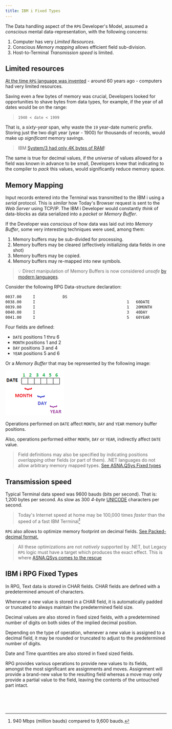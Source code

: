 ```yaml
---
title: IBM i Fixed Types
---
```


The Data handling aspect of the `RPG` Developer's Model, assumed a *conscious* mental data-representation, with the following concerns:

1. Computer has very *Limited Resources*.
2. Conscious *Memory mapping* allows efficient field sub-division.
3. Host-to-Terminal *Transmission speed* is limited.

## Limited resources
[At the time `RPG` language was invented](https://www.nicklitten.com/a-brief-history-of-the-ibm-rpg-programming-language) - around 60 years ago - computers had very limited resources. 

Saving even a few bytes of memory was crucial, Developers looked for opportunities to shave bytes from data types, for example, if the year of all dates would be on the range:

>`1940 < date < 1999`

That is, a *sixty-year* span, why waste the `19` year-date numeric prefix. Storing just the two digit year (year - 1900) for thousands of records, would make up *significant* memory savings.   

> IBM [System/3 had only 4K bytes of RAM](https://en.wikipedia.org/wiki/IBM_System/3)!

The same is true for decimal values, if the *universe* of values allowed for a field was known in advance to be small, Developers knew that indicating to the compiler to *pack* this values, would significantly reduce memory space.

## Memory Mapping
Input records entered into the Terminal was transmitted to the IBM i using a *serial* protocol. This is *similar* how Today's Browser request is sent to the *Web Server* using TCP/IP.
The IBM i Developer would constantly *think* of data-blocks as data serialized into a *packet* or *Memory Buffer*.

If the Developer was *conscious* of how data was laid out into *Memory Buffer*, some very interesting techniques were used, among them:

1. Memory buffers may be sub-divided for processing.
2. Memory buffers may be cleared (effectively initializing data fields in one shot)
3. Memory buffers may be copied.
4. Memory buffers may re-mapped into new symbols.

>&#128161; Direct manipulation of Memory Buffers is now considered *unsafe* [by modern languages](https://docs.microsoft.com/en-us/dotnet/csharp/programming-guide/unsafe-code-pointers/).

Consider the following RPG Data-structure declaration:
```
0037.00     I            DS                                    
0038.00     I                                        1   60DATE
0039.00     I                                        1   20MONTH
0040.00     I                                        3   40DAY
0041.00     I                                        5   60YEAR
```
Four fields are defined:
* `DATE` positions 1 thru 6
* `MONTH` positions 1 and 2
* `DAY` positions 3 and 4
* `YEAR` positions 5 and 6

Or a *Memory Buffer* that may be represented by the following image:

![Overlapping DS](images/date-month-day-year.png/)

Operations performed on `DATE` affect `MONTH`, `DAY` and `YEAR` memory buffer positions.

Also, operations performed either `MONTH`, `DAY` or `YEAR`, indirectly affect `DATE` value.

>Field definitions may also be specified by indicating positions *overlapping* other fields (or part of them). .NET languages do not allow arbitrary memory mapped types. [See ASNA.QSys Fixed types](/concepts/program-structure/qsys-fixedtypes.html)

## Transmission speed 

Typical Terminal data speed was 9600 bauds (bits per second). That is: 1,200 bytes per second. As slow as 300 *4-byte* [UNICODE](https://en.wikipedia.org/wiki/Unicode) characters per second.

> Today's Internet speed at home may be 100,000 times *faster* than the speed of a fast IBM Terminal[^1]

`RPG` also allows to optimize memory footprint on decimal fields. [See Packed-decimal format.](https://www.ibm.com/support/knowledgecenter/en/ssw_ibm_i_73/rzasd/padecfo.htm)

>All these optimizations are not *natively* supported by .NET, but Legacy `RPG` logic must have a target which produces the exact effect. This is where [ASNA.QSys comes to the rescue](/concepts/architecture/asna-qsys/)

## IBM i RPG Fixed Types

In RPG, Text data is stored in CHAR fields. CHAR fields are defined with a predetermined amount of characters. 

Whenever a new value is stored in a CHAR field, it is automatically padded or truncated to always maintain the predetermined field size. 

Decimal values are also stored in fixed sized fields, with a predetermined number of digits on both sides of the implied decimal position. 

Depending on the type of operation, whenever a new value is assigned to a decimal field, it may be rounded or truncated to adjust to the predetermined number of digits. 

Date and Time quantities are also stored in fixed sized fields.

RPG provides various operations to provide new values to its fields, amongst the most significant are assignments and moves.  Assignment will provide a brand-new value to the resulting field whereas a move may only provide a partial value to the field, leaving the contents of the untouched part intact.

<br>
<br>
<br>


[^1]: 940 Mbps (million bauds) compared to 9,600 bauds.